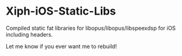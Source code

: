 # Xiph-iOS-Static-Libs
Compiled static fat libraries for libopus/libopus/libspeexdsp for iOS including headers.

Let me know if you ever want me to rebuild!
